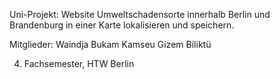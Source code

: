 Uni-Projekt: Website
Umweltschadensorte innerhalb Berlin und Brandenburg in einer Karte lokalisieren und speichern.

Mitglieder:
Waindja Bukam Kamseu
Gizem Biliktü

4. Fachsemester, HTW Berlin
